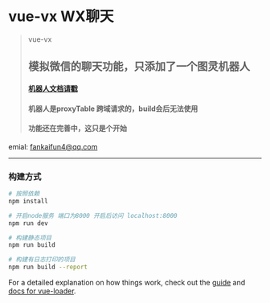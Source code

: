 # vue-vx WX聊天

> vue-vx
> ## 模拟微信的聊天功能，只添加了一个图灵机器人 
> #### [机器人文档请戳](http://www.tuling123.com/) 
> #### 机器人是proxyTable 跨域请求的，build会后无法使用
> #### 功能还在完善中，这只是个开始    

emial: <fankaifun4@qq.com>
__________________________

### 构建方式

``` bash
# 按照依赖
npm install

# 开启node服务 端口为8000 开启后访问 localhost:8000
npm run dev

# 构建静态项目
npm run build

# 构建有日志打印的项目
npm run build --report
```

For a detailed explanation on how things work, check out the [guide](http://vuejs-templates.github.io/webpack/) and [docs for vue-loader](http://vuejs.github.io/vue-loader).
